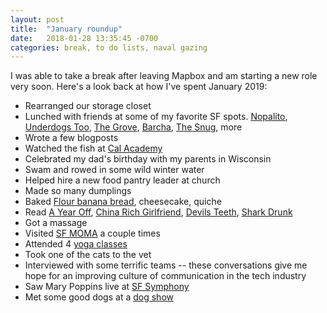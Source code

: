 ```yaml
---
layout: post
title:  "January roundup"
date:   2018-01-28 13:35:45 -0700
categories: break, to do lists, naval gazing
---
```


I was able to take a break after leaving Mapbox and am starting a new role very soon. Here's a look back at how I've spent January 2019:

- Rearranged our storage closet
- Lunched with friends at some of my favorite SF spots. [Nopalito](http://www.nopalitosf.com/), [Underdogs Too](http://www.underdogstoo.com/), [The Grove](https://thegrovesf.com/), [Barcha](http://barcha-sf.com/), [The Snug](http://www.thesnugsf.com/), more
- Wrote a few blogposts
- Watched the fish at [Cal Academy](https://www.calacademy.org/)
- Celebrated my dad's birthday with my parents in Wisconsin
- Swam and rowed in some wild winter water
- Helped hire a new food pantry leader at church
- Made so many dumplings
- Baked [Flour banana bread](https://www.foodnetwork.com/recipes/flours-famous-banana-bread-recipe-2015076), cheesecake, quiche
- Read [A Year Off](https://www.chroniclebooks.com/titles/a-year-off.html), [China Rich Girlfriend](https://www.amazon.com/China-Girlfriend-Crazy-Asians-Trilogy/dp/0804172064), [Devils Teeth](https://susancasey.com/books-list/devils-teeth), [Shark Drunk](https://www.penguinrandomhouse.com/books/541264/shark-drunk-by-morten-stroksnes/9781101972939/)
- Got a massage
- Visited [SF MOMA](https://www.sfmoma.org/) a couple times
- Attended 4 [yoga classes](http://www.oceanbeachyogasf.com/)
- Took one of the cats to the vet
- Interviewed with some terrific teams -- these conversations give me hope for an improving culture of communication in the tech industry
- Saw Mary Poppins live at [SF Symphony](https://www.sfsymphony.org/Buy-Tickets/2018-19/Mary-Poppins.aspx)
- Met some good dogs at a [dog show](http://www.cowpalace.com/events/2019/dog-show)
